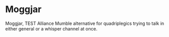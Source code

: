 # Moggjar
Moggjar, TEST Alliance Mumble alternative for quadriplegics trying to talk in either general or a whisper channel at once.
